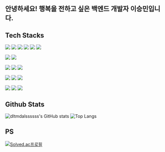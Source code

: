## 안녕하세요! 행복을 전하고 싶은 백엔드 개발자 이승민입니다.

## Tech Stacks
<p>
  <img src="https://img.shields.io/badge/OpenJDK-ED8B00?style=for-the-badge&logo=openjdk&logoColor=white">
  <img src="https://img.shields.io/badge/Spring_Boot-F2F4F9?style=for-the-badge&logo=spring-boot" />
  <img src="https://img.shields.io/badge/Spring_Security-6DB33F?style=for-the-badge&logo=Spring-Security&logoColor=white"/>
  <img src="https://img.shields.io/badge/JWT-000000?style=for-the-badge&logo=JSON%20web%20tokens&logoColor=white" />
  <img src="https://img.shields.io/badge/Spring%20REST%20Docs-6DB33F?style=for-the-badge" />
  <img src="https://img.shields.io/badge/Sentry-black?style=for-the-badge&logo=Sentry&logoColor=#362D59" />
</p>
<p>
  <img src="https://img.shields.io/badge/AWS%20EC2-FF9900?style=for-the-badge&logo=amazonec2&logoColor=white"/>
  <img src="https://img.shields.io/badge/AWS%20RDS-527FFF?style=for-the-badge&logo=amazonrds&logoColor=white"/>
</p>
<p>
  <img src="https://img.shields.io/badge/H2-0052CC?style=for-the-badge&logo=h2" />
  <img src="https://img.shields.io/badge/MariaDB-white?style=for-the-badge&logo=MariaDB&logoColor=003545"/>
  <img src="https://img.shields.io/badge/MySQL-005C84?style=for-the-badge&logo=mysql&logoColor=white"/>
</p>
<p>
  <img src="https://img.shields.io/badge/GitHub_Actions-2088FF?style=for-the-badge&logo=github-actions&logoColor=white"/>
  <img src="https://img.shields.io/badge/AWS%20S3-569A31?style=for-the-badge&logo=amazons3&logoColor=white"/>
  <img src="https://img.shields.io/badge/AWS Code%20Deploy-2F93E0?style=for-the-badge" />
</p>
<p>
  <img src="https://img.shields.io/badge/Git-black?style=for-the-badge&logo=Git&logoColor=F05032"/> 
  <img src="https://img.shields.io/badge/Github-black?style=for-the-badge&logo=Github&logoColor=181717"/>
  <img src="https://img.shields.io/badge/Trello-black?style=for-the-badge&logo=Trello&logoColor=0052CC"/>
</p>

## Github Stats
![dltmdalssssss's GitHub stats](https://github-readme-stats.vercel.app/api?username=berrypicker777&show_icons=true&theme=dark)
![Top Langs](https://github-readme-stats.vercel.app/api/top-langs/?username=berrypicker777&layout=compact&theme=dark)

## PS
[![Solved.ac프로필](http://mazassumnida.wtf/api/v2/generate_badge?boj=hol1319)](https://solved.ac/hol1319)
